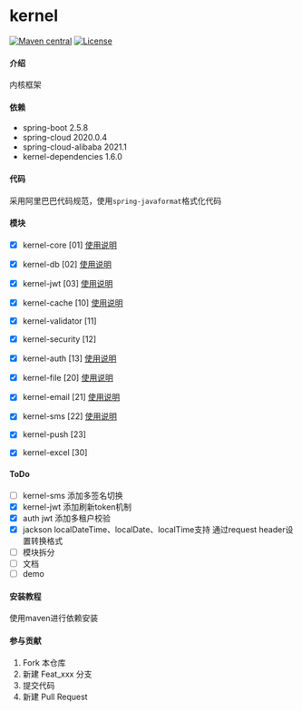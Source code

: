 # kernel
[![Maven central](https://maven-badges.herokuapp.com/maven-central/com.gitee.fubluesky.kernel/kernel/badge.svg)](https://maven-badges.herokuapp.com/maven-central/com.gitee.fubluesky.kernel/kernel)
[![License](http://img.shields.io/:license-apache-brightgreen.svg)](http://www.apache.org/licenses/LICENSE-2.0.html)
#### 介绍
内核框架
#### 依赖
- spring-boot 2.5.8
- spring-cloud 2020.0.4
- spring-cloud-alibaba 2021.1
- kernel-dependencies 1.6.0
#### 代码
采用阿里巴巴代码规范，使用`spring-javaformat`格式化代码
#### 模块
- [x] kernel-core [01] [使用说明](kernel-core/README.md)
- [x] kernel-db [02] [使用说明](kernel-db/README.md)
- [x] kernel-jwt [03] [使用说明](kernel-jwt/README.md)

- [x] kernel-cache [10] [使用说明](kernel-cache/README.md)
- [x] kernel-validator [11]
- [x] kernel-security [12]
- [x] kernel-auth [13] [使用说明](kernel-auth/README.md)

- [x] kernel-file [20] [使用说明](kernel-file/README.md)
- [x] kernel-email [21] [使用说明](kernel-email/README.md)
- [x] kernel-sms [22] [使用说明](kernel-sms/README.md)
- [x] kernel-push [23]

- [x] kernel-excel [30]

#### ToDo
- [ ] kernel-sms 添加多签名切换
- [x] kernel-jwt 添加刷新token机制
- [x] auth jwt 添加多租户校验
- [x] jackson localDateTime、localDate、localTime支持 通过request header设置转换格式
- [ ] 模块拆分
- [ ] 文档
- [ ] demo
#### 安装教程
使用maven进行依赖安装

#### 参与贡献

1.  Fork 本仓库
2.  新建 Feat_xxx 分支
3.  提交代码
4.  新建 Pull Request

